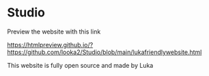 # Studio
Preview the website with this link

https://htmlpreview.github.io/?https://github.com/looka2/Studio/blob/main/lukafriendlywebsite.html

This website is fully open source and made by Luka
